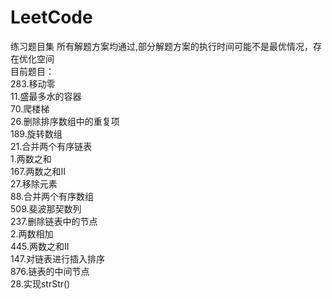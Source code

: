 # LeetCode
练习题目集
所有解题方案均通过,部分解题方案的执行时间可能不是最优情况，存在优化空间<br>
目前题目：<br>
283.移动零<br>
11.盛最多水的容器<br>
70.爬楼梯<br>
26.删除排序数组中的重复项<br>
189.旋转数组<br>
21.合并两个有序链表<br>
1.两数之和<br>
167.两数之和II<br>
27.移除元素<br>
88.合并两个有序数组<br>
509.斐波那契数列<br>
237.删除链表中的节点<br>
2.两数相加<br>
445.两数之和II<br>
147.对链表进行插入排序<br>
876.链表的中间节点<br>
28.实现strStr()<br>
